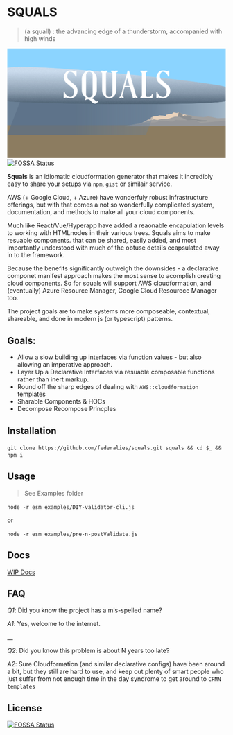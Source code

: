 # SQUALS

> (a squall) : the advancing edge of a thunderstorm, accompanied with high winds

[![squals logo](/assets/readme-art.svg)](http://squals.federali.es)
[![FOSSA Status](https://app.fossa.io/api/projects/git%2Bgithub.com%2Ffederalies%2Fsquals.svg?type=shield)](https://app.fossa.io/projects/git%2Bgithub.com%2Ffederalies%2Fsquals?ref=badge_shield)

**Squals** is an idiomatic cloudformation generator that makes it incredibly easy to share your setups via `npm`, `gist` or similair service.

AWS (+ Google Cloud, + Azure) have wonderfuly robust infrastructure offerings, but with that comes a not so wonderfully complicated system, documentation, and methods to make all your cloud components.

Much like React/Vue/Hyperapp have added a reaonable encapulation levels to working with HTMLnodes in their various trees. Squals aims to make resuable components. that can be shared, easily added, and most importantly understood with much of the obtuse details ecapsulated away in to the framework.

Because the benefits significantly outweigh the downsides - a declarative componet manifest approach makes the most sense to acomplish creating cloud components. So for squals will support AWS cloudformation, and (eventually) Azure Resource Manager, Google Cloud Resourece Manager too.

The project goals are to make systems more composeable, contextual, shareable, and done in modern js (or typescript) patterns.

## Goals:

- Allow a slow building up interfaces via function values - but also allowing an imperative approach.
- Layer Up a Declarative Interfaces via resuable composable functions rather than inert markup.
- Round off the sharp edges of dealing with `AWS::cloudformation` templates
- Sharable Components & HOCs
- Decompose Recompose Princples

## Installation

`git clone https://github.com/federalies/squals.git squals && cd $_ && npm i`

## Usage

> See Examples folder

`node -r esm examples/DIY-validator-cli.js`

or

`node -r esm examples/pre-n-postValidate.js`

## Docs

[WIP Docs](https://raw.githack.com/federalies/squals/master/docs/index.html)

## FAQ

_Q1_: Did you know the project has a mis-spelled name?

_A1_: Yes, welcome to the internet.

__

_Q2_: Did you know this problem is about N years too late?

_A2_: Sure Cloudformation (and similar declarative configs) have been around a bit, but they still are hard to use, and keep out plenty of smart people who just suffer from not enough time in the day syndrome to get around to `CFMN templates`


## License
[![FOSSA Status](https://app.fossa.io/api/projects/git%2Bgithub.com%2Ffederalies%2Fsquals.svg?type=large)](https://app.fossa.io/projects/git%2Bgithub.com%2Ffederalies%2Fsquals?ref=badge_large)